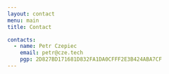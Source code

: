 ```yaml
---
layout: contact
menu: main
title: Contact

contacts:
  - name: Petr Czepiec
    email: petr@cze.tech
    pgp: 2D827BD171681D832FA1DA0CFFF2E3B424ABA7CF
---
```

